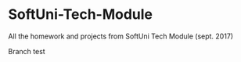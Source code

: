 # SoftUni-Tech-Module
All the homework and projects from SoftUni Tech Module (sept. 2017)

Branch test